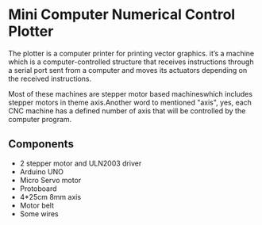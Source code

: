 # Mini Computer Numerical Control Plotter
The plotter is a computer printer for printing vector graphics. it’s a machine which is a computer-controlled structure that receives instructions through a serial port sent from a computer and moves its actuators depending on the received instructions.

Most of these machines are stepper motor based machineswhich includes stepper motors in theme axis.Another word to mentioned &quot;axis&quot;, yes, each CNC machine has a defined
number of axis that will be controlled by the computer program.

## Components
- 2 stepper motor and ULN2003 driver
- Arduino UNO
- Micro Servo motor
- Protoboard
- 4*25cm 8mm axis
- Motor belt
- Some wires
